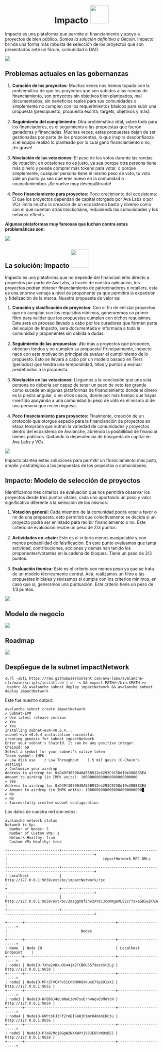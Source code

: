 <h1 align="center">Impacto <img src="./front/public/impacto-logo.png" height="60"/></h1>
<p>Impacto es una plataforma que permite el financiamiento y apoyo a proyectos de bien público. <i>Somos la solución definitiva a Gitcoin</i>. Impacto brinda una forma más robusta de selección de los proyectos que son presentados ante un fórum, comunidad o DAO.</p>
<img src="./front/public/home-page.png">
<h2>Problemas actuales en las gobernanzas</h2>
<div id="governance-problems">
    <ol>
        <li>
            <b>Curación de los proyectos:</b> Muchas veces nos hemos topado con la problemática de que los proyectos que son subidos a las rondas de financiamiento, son proyectos sin objetivos bien planteados, mal documentados, sin beneficios reales para sus comunidades o simplemente no cumplen con los requerimientos básicos para subir una propuesta (presupuesto, propuesta escrita, targets, objetivos y más).
        </li><br>
        <li>
            <b>Seguimiento del cumplimiento:</b> Otra problemática vital, sobre todo para los financiadores, es el seguimiento a las propuestas que fueron ganadoras y financiadas. Muchas veces, estas propuestas dejan de ser gestionadas por parte de los proponentes, lo que inspira desconfianza si el equipo realizó lo planteado por lo cual ganó financiamiento o no, ¡Es grave!
        </li><br>
        <li>
            <b>Nivelación de las votaciones:</b> El peso de los votos durante las rondas de votación, en ocasiones no es justo, ya sea porque otra persona tiene más dinero y puede comprar más tokens para votar, o porque simplemente, cualquier persona tiene el mismo peso de voto, tu voto vale un punto ya sea que eres nuevo en la comunidad o council/miembro. ¡Se vuelve muy desequilibrado!
        </li><br>
        <li>
            <b>Poco financiamiento para proyectos:</b> Poco crecimiento del ecosistema:</b> El que los proyectos dependan de capital otorgado por Ava Labs o por VCs límita mucho la creación de un ecosistema basto y diverso como con el que cuentan otras blockchains, reduciendo las comunidades y los network effects.
        </li>
    </ol>
    <p><b>Algunas plataformas muy famosas que luchan contra estas problemáticas son:</b></p>
    <img src="./front/public/cases.png">
</div>
<div id="the-solution">
    <h2>
        La solución: Impacto <img src="./front/public/impacto-logo.png" height="60" />
    </h2>
    <p>
        Impacto es una plataforma que no depende del financiamiento directo a proyectos por parte de AvaLabs, a través de nuestra aplicación, los proyectos podrán obtener financiamiento de patrocinadores o retailers, esta es una enorme ventaja a nivel de proponente ya que permitirá la expansión y fidelización de la marca. Nuestra propuesta de valor es:
    </p>
    <ol>
        <li>
            <b>Curación y clasificación de proyectos:</b> Con el fin de enlistar proyectos que no cumplan con los requisitos mínimos, generaremos un primer filtro para validar que los propuestas cumplan con dichos requisimos. Este será un proceso llevado a cabo por los curadores que formen parte del equipo de Impacto, será documentada e informada a toda la comunidad y proponentes sin cabida a dudas.
        </li><br>
        <li>
            <b>Seguimiento de las propuestas:</b> ¡No más a proyectos que proponen, obtienen fondos y no cumplen su propuesta! Principalmente, Impacto nace con esta motivación principal de evaluar el cumplimiento de lo propuesto. Esto se llevará a cabo por un modelo basado en Tiers (períodos) que tendrá una temporalidad, hitos y puntos a evaluar predefinidos a la propuesta.
        </li><br>
        <li>
            <b>Nivelación en las votaciones:</b> Llegamos a la conclusión que una sola persona no debería ser capaz de tener un peso de voto tan grande como sucede en algunas plataformas de financiamiento donde el dinero es la piedra angular, o en otros casos, donde por más tiempo que hayas invertido apoyando a una comunidad tu peso de voto es el mismo al de una persona que recién ingresa.
        </li><br>
        <li>
            <b>Poco financiamiento para proyectos:</b> Finalmente, creación de un protocolo que otorgue espacio para la financianción de proyectos en etapa temprana que nutran la variedad de comunidades y proyectos dentro del ecosistema de Avalanche, abriendo la posibilidad de financiar bienes públicos. Quitando la dependencia de búsqueda de capital en Ava Labs y VCs.
        </li>
    </ol>
    <img src="./front/public/what-is-impacto.png">
    <p>Impacto plantea estas soluciones para permitir un financiamiento más justo, amplio y estratégico a las propuestas de los proyectos o comunidades.</p>
</div>
<div id="select-project-model">
    <h2>
        Impacto: Modelo de selección de proyectos
    </h2>
    <p>
        Identificamos tres criterios de evaluación que nos permitirá observar los proyectos desde tres puntos vitales, cada uno aportando un peso y valor significativo diferente a la selección de los mismos:
    </p>
    <ol>
        <li>
            <b>Votación general:</b> Cada miembro de la comunidad podrá votar a favor o no de una propuesta, esto permitirá que colectivamente se decida si un proyecto podrá ser enlistado para recibir financiamiento o no. Este criterio de evaluación recibe un peso de 2/3 puntos. 
        </li><br>
        <li>
            <b>Actividades on-chain:</b> Este es el criterio menos manipulable y con menos probabilidad de falsificación. En este punto evaluamos que tanta actividad, contribuciones, acciones y demás han tenido los proponentes/votantes en la cadena de bloques. Tiene un peso de 3/3 puntos.
        </li><br>
        <li>
            <b>Evaluación técnica:</b> Este es el criterio con menos peso ya que se trata de un modelo técnicamente central. Acá, realizamos un filtro a las propuestas iniciales y revisamos si cumple con los criterios mínimos, en caso que sí, generamos una puntuación. Este criterio tiene un peso de 1/3 puntos.
        </li>
    </ol>
    <img src="./front/public/criterios-de-evaluacion.png">
</div>
<h2>Modelo de negocio</h2>
<img src="./front/public/bussiness-model.png">
<h2>Roadmap</h2>
<img src="./front/public/roadmap.png">
<h2>Despliegue de la subnet impactNetwork</h2>

```bash:
curl -sSfL https://raw.githubusercontent.com/ava-labs/avalanche-cli/main/scripts/install.sh | sh -s && export PATH=~/bin:$PATH >> .bashrc && avalanche subnet deploy impactNetwork && avalanche subnet deploy impactNetwork
```
<p>Este fue nuestro output:</p>

```bash:
avalanche subnet create impactNetwork
✔ Subnet-EVM
✔ Use latest release version
✔ Yes
✔ Yes
Installing subnet-evm-v0.6.4...
subnet-evm-v0.6.4 installation successful
creating genesis for subnet impactNetwork
Enter your subnet's ChainId. It can be any positive integer.
ChainId: 69
Select a symbol for your subnet's native token
Token symbol: IMPK
✔ Low disk use    / Low Throughput    1.5 mil gas/s (C-Chain's setting)
✔ Customize your airdrop
Address to airdrop to: 0xD49f3059040A55B912eb293C9C5Dd19e308883EA
Amount to airdrop (in IMPK units): 10000000000000000000000000
✔ Yes
Address to airdrop to: 0xD49f3059040A55B912eb293C9C5Dd19e308883EA
✔ Amount to airdrop (in IMPK units): 10000000000000000000000000█
✔ No
✔ No
✓ Successfully created subnet configuration
```
<p>Los datos de nuestra red son estos:</p>

```bash:
avalanche network status
Network is Up:
  Number of Nodes: 5
  Number of Custom VMs: 1
  Network Healthy: true
  Custom VMs Healthy: true

+------------------------+-------------------------------------------------------------------------------------+
|                                            impactNetwork RPC URLs                                            |
+------------------------+-------------------------------------------------------------------------------------+
| Localhost              | http://127.0.0.1:9650/ext/bc/impactNetwork/rpc                                      |
+                        +-------------------------------------------------------------------------------------+
|                        | http://127.0.0.1:9650/ext/bc/2msggVQf2hv2XY8cJcoNmgeVLSEcr7xxaGDiwiKhJAt6M1vTwg/rpc |
+------------------------+-------------------------------------------------------------------------------------+

+-------+------------------------------------------+-----------------------+
|                                  Nodes                                   |
+-------+------------------------------------------+-----------------------+
| Name  | Node ID                                  | Localhost Endpoint    |
+-------+------------------------------------------+-----------------------+
| node1 | NodeID-7Xhw2mDxuDS44j42TCB6U5579esbSt3Lg | http://127.0.0.1:9650 |
+-------+------------------------------------------+-----------------------+
| node2 | NodeID-MFrZFVCXPv5iCn6M9K6XduxGTYp891xXZ | http://127.0.0.1:9652 |
+-------+------------------------------------------+-----------------------+
| node3 | NodeID-NFBbbJ4qCmNaCzeW7sxErhvWqvEQMnYcN | http://127.0.0.1:9654 |
+-------+------------------------------------------+-----------------------+
| node4 | NodeID-GWPcbFJZFfZreETSoWjPimr846mXEKCtu | http://127.0.0.1:9656 |
+-------+------------------------------------------+-----------------------+
| node5 | NodeID-P7oB2McjBGgW2NXXWVYjV8JEDFoW9xDE5 | http://127.0.0.1:9658 |
+-------+------------------------------------------+-----------------------+
```